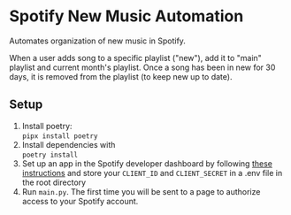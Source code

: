 # Spotify New Music Automation

Automates organization of new music in Spotify.

When a user adds song to a specific playlist ("new"), add it to "main" playlist and current month's playlist. Once a song has been in new for 30 days, it is removed from the playlist (to keep new up to date).

## Setup
1. Install poetry: \
    `pipx install poetry`
2. Install dependencies with \
   `poetry install`
3. Set up an app in the Spotify developer dashboard by following [these instructions](https://developer.spotify.com/documentation/web-api) and store your `CLIENT_ID` and `CLIENT_SECRET` in a .env file in the root directory
4. Run `main.py`. The first time you will be sent to a page to authorize access to your Spotify account.
